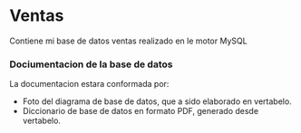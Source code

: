 # Ventas
Contiene mi base de datos ventas realizado en le motor MySQL


### Dociumentacion de la base de datos
La documentacion estara conformada por:
- Foto del diagrama de base de datos, que a sido elaborado en vertabelo.
- Diccionario de base de datos en formato PDF, generado desde vertabelo.


